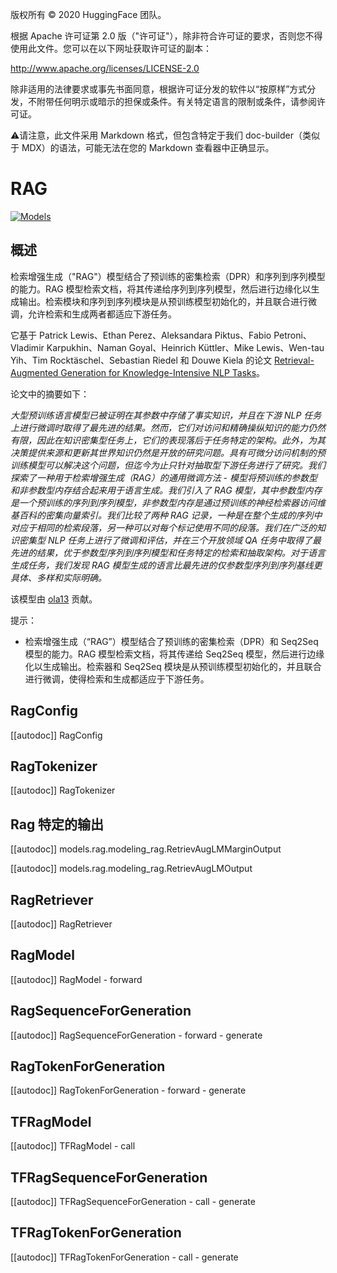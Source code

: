 版权所有 © 2020 HuggingFace 团队。

根据 Apache 许可证第 2.0 版（"许可证"），除非符合许可证的要求，否则您不得使用此文件。您可以在以下网址获取许可证的副本：

http://www.apache.org/licenses/LICENSE-2.0

除非适用的法律要求或事先书面同意，根据许可证分发的软件以“按原样”方式分发，不附带任何明示或暗示的担保或条件。有关特定语言的限制或条件，请参阅许可证。

⚠️请注意，此文件采用 Markdown 格式，但包含特定于我们 doc-builder（类似于 MDX）的语法，可能无法在您的 Markdown 查看器中正确显示。

# RAG

<div class="flex flex-wrap space-x-1">
<a href="https://huggingface.co/models?filter=rag">
<img alt="Models" src="https://img.shields.io/badge/All_model_pages-rag-blueviolet">
</a>
</div>

## 概述

检索增强生成（"RAG"）模型结合了预训练的密集检索（DPR）和序列到序列模型的能力。RAG 模型检索文档，将其传递给序列到序列模型，然后进行边缘化以生成输出。检索模块和序列到序列模块是从预训练模型初始化的，并且联合进行微调，允许检索和生成两者都适应下游任务。

它基于 Patrick Lewis、Ethan Perez、Aleksandara Piktus、Fabio Petroni、Vladimir
Karpukhin、Naman Goyal、Heinrich Küttler、Mike Lewis、Wen-tau Yih、Tim Rocktäschel、Sebastian Riedel 和 Douwe Kiela 的论文 [Retrieval-Augmented Generation for Knowledge-Intensive NLP Tasks](https://arxiv.org/abs/2005.11401)。

论文中的摘要如下：

*大型预训练语言模型已被证明在其参数中存储了事实知识，并且在下游 NLP 任务上进行微调时取得了最先进的结果。然而，它们对访问和精确操纵知识的能力仍然有限，因此在知识密集型任务上，它们的表现落后于任务特定的架构。此外，为其决策提供来源和更新其世界知识仍然是开放的研究问题。具有可微分访问机制的预训练模型可以解决这个问题，但迄今为止只针对抽取型下游任务进行了研究。我们探索了一种用于检索增强生成（RAG）的通用微调方法 - 模型将预训练的参数型和非参数型内存结合起来用于语言生成。我们引入了 RAG 模型，其中参数型内存是一个预训练的序列到序列模型，非参数型内存是通过预训练的神经检索器访问维基百科的密集向量索引。我们比较了两种 RAG 记录，一种是在整个生成的序列中对应于相同的检索段落，另一种可以对每个标记使用不同的段落。我们在广泛的知识密集型 NLP 任务上进行了微调和评估，并在三个开放领域 QA 任务中取得了最先进的结果，优于参数型序列到序列模型和任务特定的检索和抽取架构。对于语言生成任务，我们发现 RAG 模型生成的语言比最先进的仅参数型序列到序列基线更具体、多样和实际明确。*

该模型由 [ola13](https://huggingface.co/ola13) 贡献。

提示：
- 检索增强生成（“RAG”）模型结合了预训练的密集检索（DPR）和 Seq2Seq 模型的能力。RAG 模型检索文档，将其传递给 Seq2Seq 模型，然后进行边缘化以生成输出。检索器和 Seq2Seq 模块是从预训练模型初始化的，并且联合进行微调，使得检索和生成都适应于下游任务。

## RagConfig

[[autodoc]] RagConfig

## RagTokenizer

[[autodoc]] RagTokenizer

## Rag 特定的输出

[[autodoc]] models.rag.modeling_rag.RetrievAugLMMarginOutput

[[autodoc]] models.rag.modeling_rag.RetrievAugLMOutput

## RagRetriever

[[autodoc]] RagRetriever

## RagModel

[[autodoc]] RagModel
    - forward

## RagSequenceForGeneration

[[autodoc]] RagSequenceForGeneration
    - forward
    - generate

## RagTokenForGeneration

[[autodoc]] RagTokenForGeneration
    - forward
    - generate

## TFRagModel

[[autodoc]] TFRagModel
    - call

## TFRagSequenceForGeneration

[[autodoc]] TFRagSequenceForGeneration
    - call
    - generate

## TFRagTokenForGeneration

[[autodoc]] TFRagTokenForGeneration
    - call
    - generate
